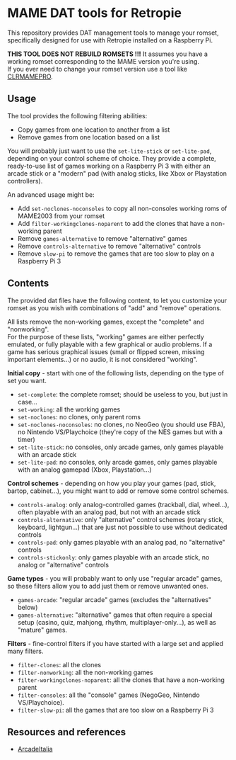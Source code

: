 # MAME DAT tools for Retropie

This repository provides DAT management tools to manage your romset, specifically designed for use with Retropie installed on a Raspberry Pi.

**THIS TOOL DOES NOT REBUILD ROMSETS !!!** It assumes you have a working romset corresponding to the MAME version you're using.  
If you ever need to change your romset version use a tool like [CLRMAMEPRO](https://mamedev.emulab.it/clrmamepro/).

## Usage

The tool provides the following filtering abilities:

* Copy games from one location to another from a list
* Remove games from one location based on a list

You will probably just want to use the `set-lite-stick` or `set-lite-pad`, depending on your control scheme of choice. They provide a complete, ready-to-use list of games working on a Raspberry Pi 3 with either an arcade stick or a "modern" pad (with analog sticks, like Xbox or Playstation controllers).

An advanced usage might be:

* Add `set-noclones-noconsoles` to copy all non-consoles working roms of MAME2003 from your romset
* Add `filter-workingclones-noparent` to add the clones that have a non-working parent
* Remove `games-alternative` to remove "alternative" games
* Remove `controls-alternative` to remove "alternative" controls
* Remove `slow-pi` to remove the games that are too slow to play on a Raspberry Pi 3

## Contents

The provided dat files have the following content, to let you customize your romset as you wish with combinations of "add" and "remove" operations.

All lists remove the non-working games, except the "complete" and "nonworking".  
For the purpose of these lists, "working" games are either perfectly emulated, or fully playable with a few graphical or audio problems. If a game has serious graphical issues (small or flipped screen, missing important elements...) or no audio, it is not considered "working".

**Initial copy** - start with one of the following lists, depending on the type of set you want.

* `set-complete`: the complete romset; should be useless to you, but just in case...
* `set-working`: all the working games
* `set-noclones`: no clones, only parent roms
* `set-noclones-noconsoles`: no clones, no NeoGeo (you should use FBA), no Nintendo VS/Playchoice (they're copy of the NES games but with a timer)
* `set-lite-stick`: no consoles, only arcade games, only games playable with an arcade stick
* `set-lite-pad`: no consoles, only arcade games, only games playable with an analog gamepad (Xbox, Playstation...)

**Control schemes** - depending on how you play your games (pad, stick, bartop, cabinet...), you might want to add or remove some control schemes.

* `controls-analog`: only analog-controlled games (trackball, dial, wheel...), often playable with an analog pad, but not with an arcade stick
* `controls-alternative`: only "alternative" control schemes (rotary stick, keyboard, lightgun...) that are just not possible to use without dedicated controls
* `controls-pad`: only games playable with an analog pad, no "alternative" controls
* `controls-stickonly`: only games playable with an arcade stick, no analog or "alternative" controls

**Game types** - you will probably want to only use "regular arcade" games, so these filters allow you to add just them or remove unwanted ones.

* `games-arcade`: "regular arcade" games (excludes the "alternatives" below)
* `games-alternative`: "alternative" games that often require a special setup (casino, quiz, mahjong, rhythm, multiplayer-only...), as well as "mature" games.

**Filters** - fine-control filters if you have started with a large set and applied many filters.

* `filter-clones`: all the clones
* `filter-nonworking`: all the non-working games
* `filter-workingclones-noparent`: all the clones that have a non-working parent
* `filter-consoles`: all the "console" games (NegoGeo, Nintendo VS/Playchoice).
* `filter-slow-pi`: all the games that are too slow on a Raspberry Pi 3

## Resources and references

* [ArcadeItalia](http://adb.arcadeitalia.net/)